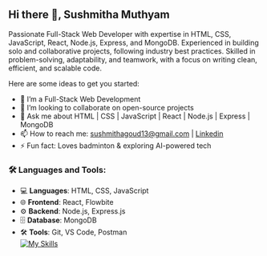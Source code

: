 ## Hi there 👋, Sushmitha Muthyam

<!--
**SushmithaM13/SushmithaM13** is a ✨ _special_ ✨ repository because its `README.md` (this file) appears on your GitHub profile.-->
Passionate Full-Stack Web Developer with expertise in HTML, CSS, JavaScript, React, Node.js, Express, and MongoDB. Experienced in building solo and collaborative projects, following industry best practices. Skilled in problem-solving, adaptability, and teamwork, with a focus on writing clean, efficient, and scalable code.

Here are some ideas to get you started:

<!--- 🔭 I’m currently working on ...-->
- 🌱 I’m a Full-Stack Web Development
- 👯 I’m looking to collaborate on open-source projects
- 💬 Ask me about HTML | CSS | JavaScript | React | Node.js | Express | MongoDB
- 📫 How to reach me: sushmithagoud13@gmail.com | [Linkedin](www.linkedin.com/in/muthyam-sushmitha)
- ⚡ Fun fact: Loves badminton & exploring AI-powered tech
<!--- - 🤔 I’m looking for help with ...
- <!--- 😄 Pronouns: ...-->

### 🛠 Languages and Tools:
- 💻 **Languages**: HTML, CSS, JavaScript  
- 🌐 **Frontend**: React, Flowbite  
- ⚙️ **Backend**: Node.js, Express.js  
- 🗄️ **Database**: MongoDB  
- 🛠 **Tools**: Git, VS Code, Postman  
[![My Skills](https://skillicons.dev/icons?i=html,css,js,react,nodeJS,express,mongoDB)](https://skillicons.dev)

